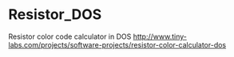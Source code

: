 # Resistor_DOS
Resistor color code calculator in DOS
http://www.tiny-labs.com/projects/software-projects/resistor-color-calculator-dos